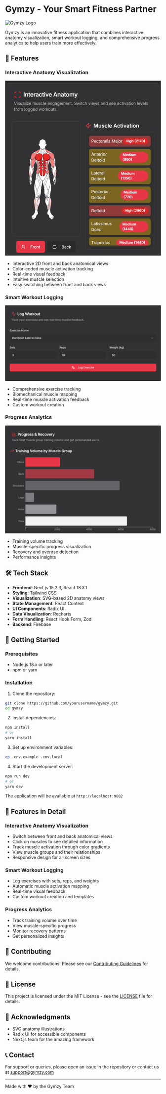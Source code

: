# Gymzy - Your Smart Fitness Partner

![Gymzy Logo](docs/images/logo.png)

Gymzy is an innovative fitness application that combines interactive anatomy visualization, smart workout logging, and comprehensive progress analytics to help users train more effectively.

## 🌟 Features

### Interactive Anatomy Visualization
![Anatomy Visualization](docs/images/anatomy-visualization.png)
- Interactive 2D front and back anatomical views
- Color-coded muscle activation tracking
- Real-time visual feedback
- Intuitive muscle selection
- Easy switching between front and back views

### Smart Workout Logging
![Workout Logger](docs/images/workout-logger.png)
- Comprehensive exercise tracking
- Biomechanical muscle mapping
- Real-time muscle activation feedback
- Custom workout creation

### Progress Analytics
![Progress Analytics](docs/images/progress-analytics.png)
- Training volume tracking
- Muscle-specific progress visualization
- Recovery and overuse detection
- Performance insights

## 🛠️ Tech Stack

- **Frontend**: Next.js 15.2.3, React 18.3.1
- **Styling**: Tailwind CSS
- **Visualization**: SVG-based 2D anatomy views
- **State Management**: React Context
- **UI Components**: Radix UI
- **Data Visualization**: Recharts
- **Form Handling**: React Hook Form, Zod
- **Backend**: Firebase

## 🚀 Getting Started

### Prerequisites
- Node.js 18.x or later
- npm or yarn

### Installation

1. Clone the repository:
```bash
git clone https://github.com/yourusername/gymzy.git
cd gymzy
```

2. Install dependencies:
```bash
npm install
# or
yarn install
```

3. Set up environment variables:
```bash
cp .env.example .env.local
```

4. Start the development server:
```bash
npm run dev
# or
yarn dev
```

The application will be available at `http://localhost:9002`

## 📱 Features in Detail

### Interactive Anatomy Visualization
- Switch between front and back anatomical views
- Click on muscles to see detailed information
- Track muscle activation through color gradients
- View muscle groups and their relationships
- Responsive design for all screen sizes

### Smart Workout Logging
- Log exercises with sets, reps, and weights
- Automatic muscle activation mapping
- Real-time visual feedback
- Custom workout creation and templates

### Progress Analytics
- Track training volume over time
- View muscle-specific progress
- Monitor recovery patterns
- Get personalized insights

## 🤝 Contributing

We welcome contributions! Please see our [Contributing Guidelines](CONTRIBUTING.md) for details.

## 📄 License

This project is licensed under the MIT License - see the [LICENSE](LICENSE) file for details.

## 🙏 Acknowledgments

- SVG anatomy illustrations
- Radix UI for accessible components
- Next.js team for the amazing framework

## 📞 Contact

For support or queries, please open an issue in the repository or contact us at support@gymzy.com

---

Made with ❤️ by the Gymzy Team
